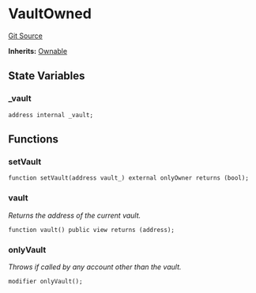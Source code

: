 # VaultOwned
[Git Source](https://github.com/KlimaDAO/klimadao-solidity/blob/d2235caa445c673ffcb1a4a1d8c97c8c3cba5198/src/protocol/tokens/regular/KlimaToken.sol)

**Inherits:**
[Ownable](/src/integrations/sushixklima/Ownable.sol/contract.Ownable.md)


## State Variables
### _vault

```solidity
address internal _vault;
```


## Functions
### setVault


```solidity
function setVault(address vault_) external onlyOwner returns (bool);
```

### vault

*Returns the address of the current vault.*


```solidity
function vault() public view returns (address);
```

### onlyVault

*Throws if called by any account other than the vault.*


```solidity
modifier onlyVault();
```


